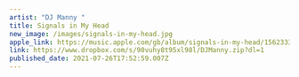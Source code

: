 ```yaml
---
artist: "DJ Manny "
title: Signals in My Head
new_image: /images/signals-in-my-head.jpg
apple_link: https://music.apple.com/gb/album/signals-in-my-head/1562333755
link: https://www.dropbox.com/s/90vuhy8t95xl98l/DJManny.zip?dl=1
published_date: 2021-07-26T17:52:59.007Z
---
```

